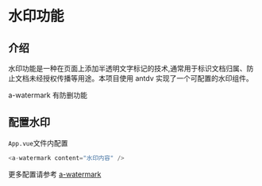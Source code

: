 # 水印功能

## 介绍

水印功能是一种在页面上添加半透明文字标记的技术,通常用于标识文档归属、防止文档未经授权传播等用途。本项目使用 antdv 实现了一个可配置的水印组件。

a-watermark 有防删功能

## 配置水印

`App.vue`文件内配置

```js
<a-watermark content="水印内容" />
```

更多配置请参考 [a-watermark](https://antdv.com/components/watermark-cn#watermark)
